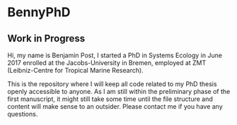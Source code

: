 # BennyPhD
## Work in Progress  

Hi, my name is Benjamin Post, I started a PhD in Systems Ecology in June 2017 enrolled at the Jacobs-University in Bremen, 
employed at ZMT (Leibniz-Centre for Tropical Marine Research).

This is the repository where I will keep all code related to my PhD thesis openly accessible to anyone. 
As I am still within the preliminary phase of the first manuscript, it might still take some time until the file structure and content will make sense to an outsider. 
Please contact me if you have any questions.  

